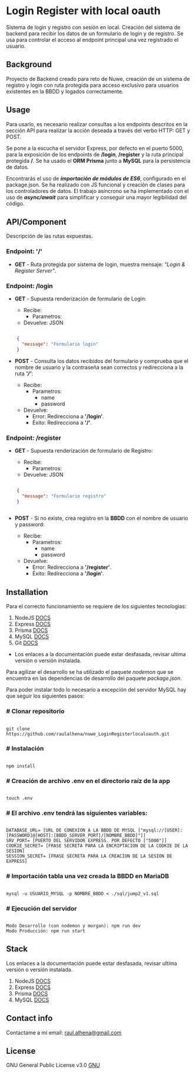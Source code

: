 # Login Register with local oauth

Sistema de login y registro con sesión en local. Creación del sistema de backend para recibir los datos de un formulario de login y de registro. Se usa para controlar el acceso al endpoint principal una vez registrado el usuario.

## Background

Proyecto de Backend creado para reto de Nuwe, creación de un sistema de registro y login con ruta protegida para acceso exclusivo para usuarios existentes en la BBDD y logados correctamente.

## Usage

Para usarlo, es necesario realizar consultas a los endpoints descritos en la sección API para realizar la acción deseada a través del verbo HTTP: GET y POST.

Se pone a la escucha el servidor Express, por defecto en el puerto 5000, para la exposición de los endpoints de **/login**, **/register** y la ruta principal protegida **/**. Se ha usado el **ORM Prisma** junto a **MySQL** para la persistencia de datos.

Encontrarás el uso de **_importación de módulos de ES6_**, configurado en el package.json. Se ha realizado con JS funcional y creación de clases para los controladores de datos. El trabajo asíncrono se ha implementado con el uso de **_async/await_** para simplificar y conseguir una mayor legibilidad del código.

## API/Component

Descripción de las rutas expuestas.

### Endpoint: '/'

- **GET** - Ruta protegida por sistema de login, muestra mensaje: _"Login & Register Server"_.

### Endpoint: /login

- **GET** - Supuesta renderización de formulario de Login:

  - Recibe: 
    - Parametros:
  - Devuelve: JSON

```JSON

    {
      "message": "Formulario login"
    }

```

- **POST** - Consulta los datos recibidos del formulario y comprueba que el nombre de usuario y la contraseña sean correctos y redirecciona a la ruta **_'/'_**:

  - Recibe: 
    - Parametros:
      - name
      - password
  - Devuelve:
      - Error: Redirecciona a **'/login'**.
      - Éxito: Redirecciona a **'/'**.

### Endpoint: /register

- **GET** - Supuesta renderización de formulario de Registro:

  - Recibe: 
    - Parametros:
  - Devuelve: JSON

```JSON

    {
      "message": "Formulario registro"
    }
    
```

- **POST** - Si no existe, crea registro en la **BBDD** con el nombre de usuario y password:

  - Recibe: 
    - Parametros:
      - name
      - password
  - Devuelve:
    - Error: Redirecciona a **'/register'**.
    - Éxito: Redirecciona a **'/login'**.

## Installation

Para el correcto funcionamiento se requiere de los siguientes tecnologías:

1. NodeJS [DOCS](https://nodejs.org/es/docs/)
2. Express [DOCS](http://expressjs.com/en/4x/api.html)
3. Prisma [DOCS](https://www.prisma.io/docs)
4. MySQL [DOCS](https://dev.mysql.com/doc/)
5. Git [DOCS](https://git-scm.com/doc)

- Los enlaces a la documentación puede estar desfasada, revisar ultima versión o versión instalada.

Para agilizar el desarrollo se ha utilizado el paquete _nodemon_ que se encuentra en las dependencias de desarrollo del paquete _package.json_.

Para poder instalar todo lo necesario a excepción del servidor MySQL hay que seguir los siguientes pasos:

### \# Clonar repositorio

```shell

git clone https://github.com/raulalhena/nuwe_LoginRegisterlocaloauth.git

```

### \# Instalación

```shell

npm install

```

### \# Creación de archivo .env en el directorio raíz de la app

```shell

touch .env

```

### \# El archivo .env tendrá las siguientes variables:

```shell

DATABASE_URL= [URL DE CONEXION A LA BBDD DE MYSQL ["mysql://[USER]:[PASSWORD]@[HOST]:[BBDD_SERVER_PORT]/[NOMBRE_BBDD]"]]
SRV_PORT= [PUERTO DEL SERVIDOR EXPRESS. POR DEFECTO ["5000"]]
COOKIE_SECRET= [FRASE SECRETA PARA LA ENCRIPTACION DE LA COOKIE DE LA SESION]
SESSION_SECRET= [FRASE SECRETA PARA LA CREACION DE LA SESION DE EXPRESS]

```
### \# Importación tabla una vez creada la BBDD en MariaDB

```shell

mysql -u USUARIO_MYSQL -p NOMBRE_BBDD < ./sql/jump2_v1.sql

```

### \# Ejecución del servidor

```shell

Modo Desarrollo (con nodemon y morgan): npm run dev
Modo Producción: npm run start

```

## Stack

Los enlaces a la documentación puede estar desfasada, revisar ultima versión o versión instalada.

1. NodeJS [DOCS](https://nodejs.org/es/docs/)
2. Express [DOCS](http://expressjs.com/en/4x/api.html)
3. Prisma [DOCS](https://www.prisma.io/docs)
4. MySQL [DOCS](https://dev.mysql.com/doc/)

## Contact info

Contactame a mi email: raul.alhena@gmail.com

## License

GNU General Public License v3.0
[GNU](https://opensource.org/licenses/GPL-3.0)